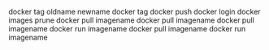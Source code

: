 docker tag oldname newname
docker tag
docker push
docker login
docker images prune
docker pull imagename
docker pull imagename
docker pull imagename
docker run imagename
docker pull imagename
docker run imagename

